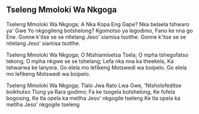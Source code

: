 ## Tseleng Mmoloki Wa Nkgoga

Tseleng Mmoloki Wa Nkgoga; A Nka Kopa Eng Gape?
Nka belaela tshwaro ya' Gwe Yo nkgogileng botshelong?
Kgomotso ya legodimo, Fano ke nna go Ene.
Gonne k'itse se se ntlelang Jeso' siamisa tsotlhe.
Gonne k'itse se se ntlelang Jeso' siamisa tsotlhe.

Tseleng Mmoloki Wa Nkgoga; O Ntshiamisetsa Tsela;
O mpha tshegofatso tekong, O mpha nkgwe se se
tshelang;
Lefa nka nna ka theekela, Ka tshwarwa ke lanyora.
Go elela mo lefikeng Motswedi wa boipelo.
Go elela mo lefikeng Motswedi wa boipelo.

Tseleng Mmoloki Wa Nkgoga; Tlalo Jwa Rato Lwa Gwe,
'Ntsholofeditse boikhutso Tlung ya Rara godimo;
Fa ke tsogela botshelong, Ke fofela bogosing,
Ke tla opela ka metlha Jeso' nkgogile tseleng
Ke tla opela ka metlha Jeso' nkgogile tseleng

